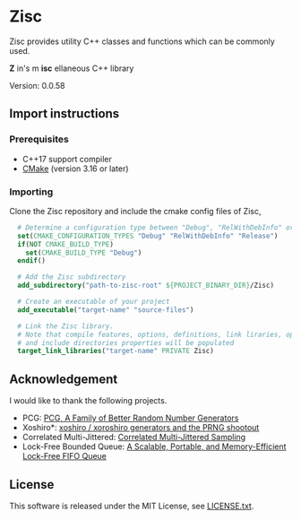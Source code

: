 # Zisc #

Zisc provides utility C++ classes and functions which can be commonly used.

**Z** in's m **isc** ellaneous C++ library

Version: 0.0.58

## Import instructions ##

### Prerequisites ###

* C++17 support compiler
* [CMake](https://cmake.org/) (version 3.16 or later)

### Importing ###

Clone the Zisc repository and include the cmake config files of Zisc,

```cmake
  # Determine a configuration type between "Debug", "RelWithDebInfo" or "Release"
  set(CMAKE_CONFIGURATION_TYPES "Debug" "RelWithDebInfo" "Release")
  if(NOT CMAKE_BUILD_TYPE)
    set(CMAKE_BUILD_TYPE "Debug")
  endif()

  # Add the Zisc subdirectory
  add_subdirectory("path-to-zisc-root" ${PROJECT_BINARY_DIR}/Zisc)

  # Create an executable of your project
  add_executable("target-name" "source-files")

  # Link the Zisc library.
  # Note that compile features, options, definitions, link liraries, options
  # and include directories properties will be populated
  target_link_libraries("target-name" PRIVATE Zisc)
```

## Acknowledgement ##

I would like to thank the following projects.

* PCG: [PCG, A Family of Better Random Number Generators](http://www.pcg-random.org/)
* Xoshiro\*: [xoshiro / xoroshiro generators and the PRNG shootout](http://xoshiro.di.unimi.it/)
* Correlated Multi-Jittered: [Correlated Multi-Jittered Sampling](https://graphics.pixar.com/library/MultiJitteredSampling/paper.pdf)
* Lock-Free Bounded Queue: [A Scalable, Portable, and Memory-Efficient Lock-Free FIFO Queue](https://arxiv.org/abs/1908.04511)

## License ##

This software is released under the MIT License,
see [LICENSE.txt](LICENSE.txt).
